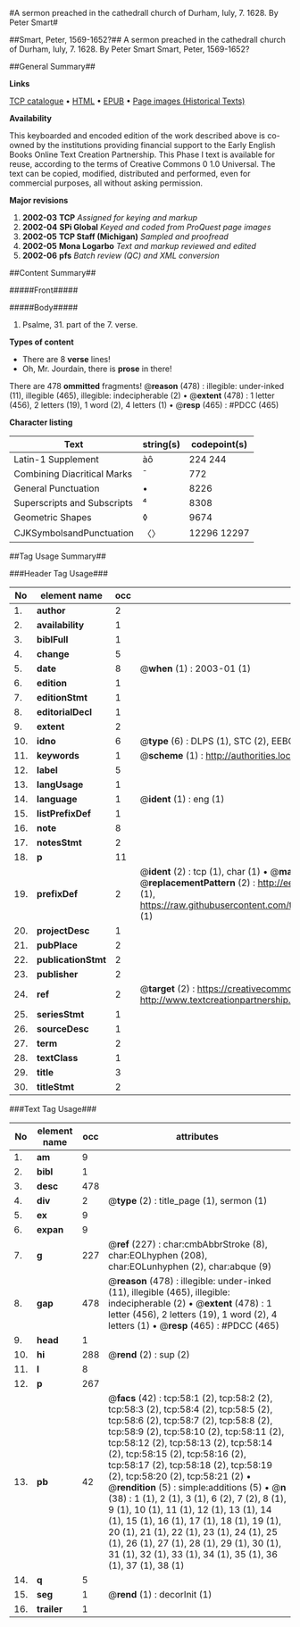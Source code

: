 #A sermon preached in the cathedrall church of Durham, Iuly, 7. 1628. By Peter Smart#

##Smart, Peter, 1569-1652?##
A sermon preached in the cathedrall church of Durham, Iuly, 7. 1628. By Peter Smart
Smart, Peter, 1569-1652?

##General Summary##

**Links**

[TCP catalogue](http://www.ota.ox.ac.uk/tcp/)  • 
[HTML](http://tei.it.ox.ac.uk/tcp/Texts-HTML/free/A12/A12327.html)  • 
[EPUB](http://tei.it.ox.ac.uk/tcp/Texts-EPUB/free/A12/A12327.epub) • 
[Page images (Historical Texts)](https://data.historicaltexts.jisc.ac.uk/view?pubId=eebo-99835833e&pageId=eebo-99835833e-58-1)

**Availability**

This keyboarded and encoded edition of the
	       work described above is co-owned by the institutions
	       providing financial support to the Early English Books
	       Online Text Creation Partnership. This Phase I text is
	       available for reuse, according to the terms of Creative
	       Commons 0 1.0 Universal. The text can be copied,
	       modified, distributed and performed, even for
	       commercial purposes, all without asking permission.

**Major revisions**

1. __2002-03__ __TCP__ *Assigned for keying and markup*
1. __2002-04__ __SPi Global__ *Keyed and coded from ProQuest page images*
1. __2002-05__ __TCP Staff (Michigan)__ *Sampled and proofread*
1. __2002-05__ __Mona Logarbo__ *Text and markup reviewed and edited*
1. __2002-06__ __pfs__ *Batch review (QC) and XML conversion*

##Content Summary##

#####Front#####

#####Body#####

1. Psalme, 31. part of the 7. verse.

**Types of content**

  * There are 8 **verse** lines!
  * Oh, Mr. Jourdain, there is **prose** in there!

There are 478 **ommitted** fragments! 
 @__reason__ (478) : illegible: under-inked (11), illegible (465), illegible: indecipherable (2)  •  @__extent__ (478) : 1 letter (456), 2 letters (19), 1 word (2), 4 letters (1)  •  @__resp__ (465) : #PDCC (465)

**Character listing**


|Text|string(s)|codepoint(s)|
|---|---|---|
|Latin-1 Supplement|àô|224 244|
|Combining             Diacritical Marks|̄|772|
|General Punctuation|•|8226|
|Superscripts             and Subscripts|⁴|8308|
|Geometric Shapes|◊|9674|
|CJKSymbolsandPunctuation|〈〉|12296 12297|

##Tag Usage Summary##

###Header Tag Usage###

|No|element name|occ|attributes|
|---|---|---|---|
|1.|__author__|2||
|2.|__availability__|1||
|3.|__biblFull__|1||
|4.|__change__|5||
|5.|__date__|8| @__when__ (1) : 2003-01 (1)|
|6.|__edition__|1||
|7.|__editionStmt__|1||
|8.|__editorialDecl__|1||
|9.|__extent__|2||
|10.|__idno__|6| @__type__ (6) : DLPS (1), STC (2), EEBO-CITATION (1), PROQUEST (1), VID (1)|
|11.|__keywords__|1| @__scheme__ (1) : http://authorities.loc.gov/ (1)|
|12.|__label__|5||
|13.|__langUsage__|1||
|14.|__language__|1| @__ident__ (1) : eng (1)|
|15.|__listPrefixDef__|1||
|16.|__note__|8||
|17.|__notesStmt__|2||
|18.|__p__|11||
|19.|__prefixDef__|2| @__ident__ (2) : tcp (1), char (1)  •  @__matchPattern__ (2) : ([0-9\-]+):([0-9IVX]+) (1), (.+) (1)  •  @__replacementPattern__ (2) : http://eebo.chadwyck.com/downloadtiff?vid=$1&page=$2 (1), https://raw.githubusercontent.com/textcreationpartnership/Texts/master/tcpchars.xml#$1 (1)|
|20.|__projectDesc__|1||
|21.|__pubPlace__|2||
|22.|__publicationStmt__|2||
|23.|__publisher__|2||
|24.|__ref__|2| @__target__ (2) : https://creativecommons.org/publicdomain/zero/1.0/ (1), http://www.textcreationpartnership.org/docs/. (1)|
|25.|__seriesStmt__|1||
|26.|__sourceDesc__|1||
|27.|__term__|2||
|28.|__textClass__|1||
|29.|__title__|3||
|30.|__titleStmt__|2||


###Text Tag Usage###

|No|element name|occ|attributes|
|---|---|---|---|
|1.|__am__|9||
|2.|__bibl__|1||
|3.|__desc__|478||
|4.|__div__|2| @__type__ (2) : title_page (1), sermon (1)|
|5.|__ex__|9||
|6.|__expan__|9||
|7.|__g__|227| @__ref__ (227) : char:cmbAbbrStroke (8), char:EOLhyphen (208), char:EOLunhyphen (2), char:abque (9)|
|8.|__gap__|478| @__reason__ (478) : illegible: under-inked (11), illegible (465), illegible: indecipherable (2)  •  @__extent__ (478) : 1 letter (456), 2 letters (19), 1 word (2), 4 letters (1)  •  @__resp__ (465) : #PDCC (465)|
|9.|__head__|1||
|10.|__hi__|288| @__rend__ (2) : sup (2)|
|11.|__l__|8||
|12.|__p__|267||
|13.|__pb__|42| @__facs__ (42) : tcp:58:1 (2), tcp:58:2 (2), tcp:58:3 (2), tcp:58:4 (2), tcp:58:5 (2), tcp:58:6 (2), tcp:58:7 (2), tcp:58:8 (2), tcp:58:9 (2), tcp:58:10 (2), tcp:58:11 (2), tcp:58:12 (2), tcp:58:13 (2), tcp:58:14 (2), tcp:58:15 (2), tcp:58:16 (2), tcp:58:17 (2), tcp:58:18 (2), tcp:58:19 (2), tcp:58:20 (2), tcp:58:21 (2)  •  @__rendition__ (5) : simple:additions (5)  •  @__n__ (38) : 1 (1), 2 (1), 3 (1), 6 (2), 7 (2), 8 (1), 9 (1), 10 (1), 11 (1), 12 (1), 13 (1), 14 (1), 15 (1), 16 (1), 17 (1), 18 (1), 19 (1), 20 (1), 21 (1), 22 (1), 23 (1), 24 (1), 25 (1), 26 (1), 27 (1), 28 (1), 29 (1), 30 (1), 31 (1), 32 (1), 33 (1), 34 (1), 35 (1), 36 (1), 37 (1), 38 (1)|
|14.|__q__|5||
|15.|__seg__|1| @__rend__ (1) : decorInit (1)|
|16.|__trailer__|1||
